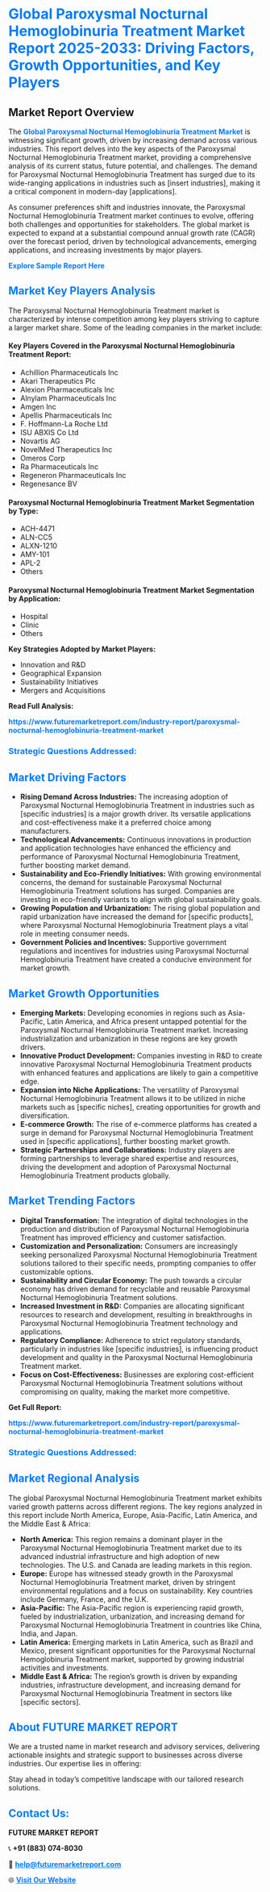<h1 style="color: #007BFF;">Global Paroxysmal Nocturnal Hemoglobinuria Treatment Market Report 2025-2033: Driving Factors, Growth Opportunities, and Key Players</h1>

<section id="overview">
<h2>Market Report Overview</h2>
<p>The <a href="https://www.futuremarketreport.com/industry-report/paroxysmal-nocturnal-hemoglobinuria-treatment-market" style="color: #007BFF; text-decoration: none;"><strong>Global Paroxysmal Nocturnal Hemoglobinuria Treatment Market</strong></a> is witnessing significant growth, driven by increasing demand across various industries. This report delves into the key aspects of the Paroxysmal Nocturnal Hemoglobinuria Treatment market, providing a comprehensive analysis of its current status, future potential, and challenges. The demand for Paroxysmal Nocturnal Hemoglobinuria Treatment has surged due to its wide-ranging applications in industries such as [insert industries], making it a critical component in modern-day [applications].</p>
<p>As consumer preferences shift and industries innovate, the Paroxysmal Nocturnal Hemoglobinuria Treatment market continues to evolve, offering both challenges and opportunities for stakeholders. The global market is expected to expand at a substantial compound annual growth rate (CAGR) over the forecast period, driven by technological advancements, emerging applications, and increasing investments by major players.</p>
</section>

<section id="overview">
<p><a href="https://www.futuremarketreport.com/request-sample/reportId=86195" style="color: #007BFF; text-decoration: none;"><strong>Explore Sample Report Here</strong></a></p>
</section>

<section id="key-players">
<h2 style="color: #007BFF;">Market Key Players Analysis</h2>
<p>The Paroxysmal Nocturnal Hemoglobinuria Treatment market is characterized by intense competition among key players striving to capture a larger market share. Some of the leading companies in the market include:</p>
<h4>Key Players Covered in the Paroxysmal Nocturnal Hemoglobinuria Treatment Report:</h4>
<ul><li>Achillion Pharmaceuticals Inc</li><li>Akari Therapeutics Plc</li><li>Alexion Pharmaceuticals Inc</li><li>Alnylam Pharmaceuticals Inc</li><li>Amgen Inc</li><li>Apellis Pharmaceuticals Inc</li><li>F. Hoffmann-La Roche Ltd</li><li>ISU ABXIS Co Ltd</li><li>Novartis AG</li><li>NovelMed Therapeutics Inc</li><li>Omeros Corp</li><li>Ra Pharmaceuticals Inc</li><li>Regeneron Pharmaceuticals Inc</li><li>Regenesance BV</li></ul>
<h4>Paroxysmal Nocturnal Hemoglobinuria Treatment Market Segmentation by Type:</h4>
<ul><li>ACH-4471</li><li>ALN-CC5</li><li>ALXN-1210</li><li>AMY-101</li><li>APL-2</li><li>Others</li></ul>

<h4>Paroxysmal Nocturnal Hemoglobinuria Treatment Market Segmentation by Application:</h4>
<ul><li>Hospital</li><li>Clinic</li><li>Others</li></ul>
<p><strong>Key Strategies Adopted by Market Players:</strong></p>
<ul>
<li>Innovation and R&D</li>
<li>Geographical Expansion</li>
<li>Sustainability Initiatives</li>
<li>Mergers and Acquisitions</li>
</ul>
</section>

<section>
<p><strong>Read Full Analysis: </strong></p><a href="https://www.futuremarketreport.com/industry-report/paroxysmal-nocturnal-hemoglobinuria-treatment-market" style="color: #007BFF; text-decoration: none;"><strong>https://www.futuremarketreport.com/industry-report/paroxysmal-nocturnal-hemoglobinuria-treatment-market</strong></a>
<h3 style="color: #007BFF;">Strategic Questions Addressed:</h3>
</section>

<section id="driving-factors">
<h2 style="color: #007BFF;">Market Driving Factors</h2>
<ul>
<li><strong>Rising Demand Across Industries:</strong> The increasing adoption of Paroxysmal Nocturnal Hemoglobinuria Treatment in industries such as [specific industries] is a major growth driver. Its versatile applications and cost-effectiveness make it a preferred choice among manufacturers.</li>
<li><strong>Technological Advancements:</strong> Continuous innovations in production and application technologies have enhanced the efficiency and performance of Paroxysmal Nocturnal Hemoglobinuria Treatment, further boosting market demand.</li>
<li><strong>Sustainability and Eco-Friendly Initiatives:</strong> With growing environmental concerns, the demand for sustainable Paroxysmal Nocturnal Hemoglobinuria Treatment solutions has surged. Companies are investing in eco-friendly variants to align with global sustainability goals.</li>
<li><strong>Growing Population and Urbanization:</strong> The rising global population and rapid urbanization have increased the demand for [specific products], where Paroxysmal Nocturnal Hemoglobinuria Treatment plays a vital role in meeting consumer needs.</li>
<li><strong>Government Policies and Incentives:</strong> Supportive government regulations and incentives for industries using Paroxysmal Nocturnal Hemoglobinuria Treatment have created a conducive environment for market growth.</li>
</ul>
</section>

<section id="growth-opportunities">
<h2 style="color: #007BFF;">Market Growth Opportunities</h2>
<ul>
<li><strong>Emerging Markets:</strong> Developing economies in regions such as Asia-Pacific, Latin America, and Africa present untapped potential for the Paroxysmal Nocturnal Hemoglobinuria Treatment market. Increasing industrialization and urbanization in these regions are key growth drivers.</li>
<li><strong>Innovative Product Development:</strong> Companies investing in R&D to create innovative Paroxysmal Nocturnal Hemoglobinuria Treatment products with enhanced features and applications are likely to gain a competitive edge.</li>
<li><strong>Expansion into Niche Applications:</strong> The versatility of Paroxysmal Nocturnal Hemoglobinuria Treatment allows it to be utilized in niche markets such as [specific niches], creating opportunities for growth and diversification.</li>
<li><strong>E-commerce Growth:</strong> The rise of e-commerce platforms has created a surge in demand for Paroxysmal Nocturnal Hemoglobinuria Treatment used in [specific applications], further boosting market growth.</li>
<li><strong>Strategic Partnerships and Collaborations:</strong> Industry players are forming partnerships to leverage shared expertise and resources, driving the development and adoption of Paroxysmal Nocturnal Hemoglobinuria Treatment products globally.</li>
</ul>
</section>

<section id="trending-factors">
<h2 style="color: #007BFF;">Market Trending Factors</h2>
<ul>
<li><strong>Digital Transformation:</strong> The integration of digital technologies in the production and distribution of Paroxysmal Nocturnal Hemoglobinuria Treatment has improved efficiency and customer satisfaction.</li>
<li><strong>Customization and Personalization:</strong> Consumers are increasingly seeking personalized Paroxysmal Nocturnal Hemoglobinuria Treatment solutions tailored to their specific needs, prompting companies to offer customizable options.</li>
<li><strong>Sustainability and Circular Economy:</strong> The push towards a circular economy has driven demand for recyclable and reusable Paroxysmal Nocturnal Hemoglobinuria Treatment solutions.</li>
<li><strong>Increased Investment in R&D:</strong> Companies are allocating significant resources to research and development, resulting in breakthroughs in Paroxysmal Nocturnal Hemoglobinuria Treatment technology and applications.</li>
<li><strong>Regulatory Compliance:</strong> Adherence to strict regulatory standards, particularly in industries like [specific industries], is influencing product development and quality in the Paroxysmal Nocturnal Hemoglobinuria Treatment market.</li>
<li><strong>Focus on Cost-Effectiveness:</strong> Businesses are exploring cost-efficient Paroxysmal Nocturnal Hemoglobinuria Treatment solutions without compromising on quality, making the market more competitive.</li>
</ul>
</section>

<section>
<p><strong>Get Full Report: </strong></p><a href="https://www.futuremarketreport.com/industry-report/paroxysmal-nocturnal-hemoglobinuria-treatment-market" style="color: #007BFF; text-decoration: none;"><strong>https://www.futuremarketreport.com/industry-report/paroxysmal-nocturnal-hemoglobinuria-treatment-market</strong></a>
<h3 style="color: #007BFF;">Strategic Questions Addressed:</h3>
</section>


<section id="regional-analysis">
<h2 style="color: #007BFF;">Market Regional Analysis</h2>
<p>The global Paroxysmal Nocturnal Hemoglobinuria Treatment market exhibits varied growth patterns across different regions. The key regions analyzed in this report include North America, Europe, Asia-Pacific, Latin America, and the Middle East & Africa:</p>
<ul>
<li><strong>North America:</strong> This region remains a dominant player in the Paroxysmal Nocturnal Hemoglobinuria Treatment market due to its advanced industrial infrastructure and high adoption of new technologies. The U.S. and Canada are leading markets in this region.</li>
<li><strong>Europe:</strong> Europe has witnessed steady growth in the Paroxysmal Nocturnal Hemoglobinuria Treatment market, driven by stringent environmental regulations and a focus on sustainability. Key countries include Germany, France, and the U.K.</li>
<li><strong>Asia-Pacific:</strong> The Asia-Pacific region is experiencing rapid growth, fueled by industrialization, urbanization, and increasing demand for Paroxysmal Nocturnal Hemoglobinuria Treatment in countries like China, India, and Japan.</li>
<li><strong>Latin America:</strong> Emerging markets in Latin America, such as Brazil and Mexico, present significant opportunities for the Paroxysmal Nocturnal Hemoglobinuria Treatment market, supported by growing industrial activities and investments.</li>
<li><strong>Middle East & Africa:</strong> The region’s growth is driven by expanding industries, infrastructure development, and increasing demand for Paroxysmal Nocturnal Hemoglobinuria Treatment in sectors like [specific sectors].</li>
</ul>
</section>

<footer>
<h2 style="color: #007BFF;">About FUTURE MARKET REPORT</h2>
<p>We are a trusted name in market research and advisory services, delivering actionable insights and strategic support to businesses across diverse industries. Our expertise lies in offering:</p>

<p>Stay ahead in today’s competitive landscape with our tailored research solutions.</p>

<h2 style="color: #007BFF;">Contact Us:</h2>
<p><strong>FUTURE MARKET REPORT</strong></p>
<p>📞 <strong>+91 (883) 074-8030</strong></p>
<p>📧 <strong><a href="mailto:help@futuremarketreport.com" style="color: #007BFF;">help@futuremarketreport.com</a></strong></p>
<p>🌐 <strong><a href="https://www.futuremarketreport.com/" style="color: #007BFF;">Visit Our Website</a></strong></p>
</footer>